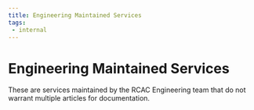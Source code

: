 ```yaml
---
title: Engineering Maintained Services
tags:
 - internal
---
```


# Engineering Maintained Services
These are services maintained by the RCAC Engineering team that do not warrant
multiple articles for documentation.

